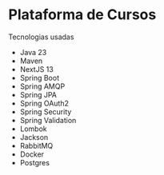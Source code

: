 # Plataforma de Cursos

Tecnologias usadas
- Java 23
- Maven
- NextJS 13
- Spring Boot
- Spring AMQP
- Spring JPA
- Spring OAuth2
- Spring Security
- Spring Validation
- Lombok
- Jackson
- RabbitMQ
- Docker
- Postgres
